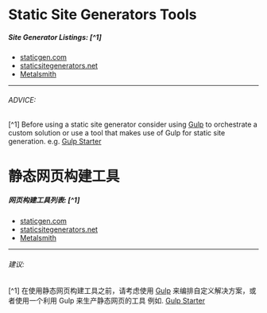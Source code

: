 # Static Site Generators Tools

##### Site Generator Listings: [^1]

* [staticgen.com](https://www.staticgen.com/)
* [staticsitegenerators.net](https://staticsitegenerators.net/)
* [Metalsmith](http://www.metalsmith.io/)

***

###### ADVICE:

[^1] Before using a static site generator consider using [Gulp](http://gulpjs.com/) to orchestrate a custom solution or use a tool that makes use of Gulp for static site generation. e.g. [Gulp Starter](https://github.com/vigetlabs/gulp-starter)

# 静态网页构建工具

##### 网页构建工具列表: [^1]

* [staticgen.com](https://www.staticgen.com/)
* [staticsitegenerators.net](https://staticsitegenerators.net/)
* [Metalsmith](http://www.metalsmith.io/)

***

###### 建议:

[^1] 在使用静态网页构建工具之前，请考虑使用 [Gulp](http://gulpjs.com/) 来编排自定义解决方案，或者使用一个利用 Gulp 来生产静态网页的工具 例如. [Gulp Starter](https://github.com/vigetlabs/gulp-starter)






























 






